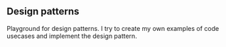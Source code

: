 ## Design patterns 

Playground for design patterns. I try to create my own examples of code usecases and implement the design pattern.
